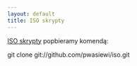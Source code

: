 ```yaml
---
layout: default
title: ISO skrypty
---
```


[ISO skrypty](http://github.com/pwasiewi/iso) popbieramy komendą:

git clone git://github.com/pwasiewi/iso.git

